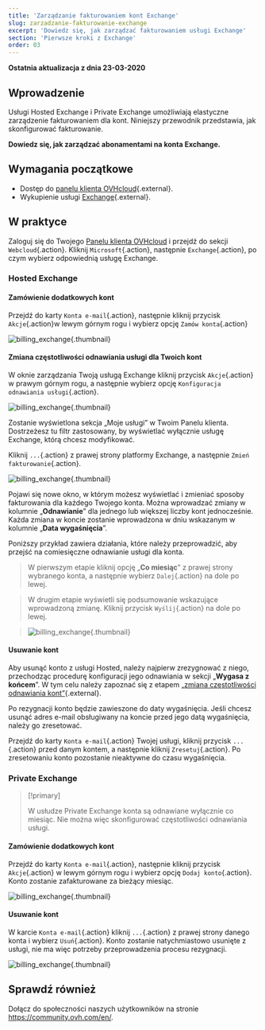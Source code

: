 ```yaml
---
title: 'Zarządzanie fakturowaniem kont Exchange'
slug: zarzadzanie-fakturowanie-exchange
excerpt: 'Dowiedz się, jak zarządzać fakturowaniem usługi Exchange'
section: 'Pierwsze kroki z Exchange'
order: 03
---
```



**Ostatnia aktualizacja z dnia 23-03-2020**

## Wprowadzenie

Usługi Hosted Exchange i Private Exchange umożliwiają elastyczne zarządzenie fakturowaniem dla kont. Niniejszy przewodnik przedstawia, jak skonfigurować fakturowanie.


**Dowiedz się, jak zarządzać abonamentami na konta Exchange.**

## Wymagania początkowe

- Dostęp do [panelu klienta OVHcloud](https://www.ovh.com/auth/?action=gotomanager&from=https://www.ovh.pl/&ovhSubsidiary=pl){.external}.
- Wykupienie usługi [Exchange](https://www.ovhcloud.com/pl/emails/hosted-exchange/){.external}.

## W praktyce

Zaloguj się do Twojego [Panelu klienta OVHcloud](https://www.ovh.com/auth/?action=gotomanager&from=https://www.ovh.pl/&ovhSubsidiary=pl) i przejdź do sekcji `Webcloud`{.action}. Kliknij `Microsoft`{.action}, następnie `Exchange`{.action}, po czym wybierz odpowiednią usługę Exchange.

### Hosted Exchange 

#### Zamówienie dodatkowych kont

Przejdź do karty `Konta e-mail`{.action}, następnie kliknij przycisk `Akcje`{.action}w lewym górnym rogu i wybierz opcję `Zamów konta`{.action}

![billing_exchange](images/billing-exchange-00.png){.thumbnail}


#### Zmiana częstotliwości odnawiania usługi dla Twoich kont <a name="periodicity"></a>

W oknie zarządzania Twoją usługą Exchange kliknij przycisk `Akcje`{.action} w prawym górnym rogu, a następnie wybierz opcję `Konfiguracja odnawiania usługi`{.action}. 

![billing_exchange](images/billing-exchange-01.png){.thumbnail}

Zostanie wyświetlona sekcja „Moje usługi” w Twoim Panelu klienta. Dostrzeżesz tu filtr zastosowany, by wyświetlać wyłącznie usługę Exchange, którą chcesz modyfikować.

Kliknij `...`{.action} z prawej strony platformy Exchange, a następnie `Zmień fakturowanie`{.action}.

![billing_exchange](images/billing-exchange-02.png){.thumbnail}

Pojawi się nowe okno, w którym możesz wyświetlać i zmieniać sposoby fakturowania dla każdego Twojego konta. Można wprowadzać zmiany w kolumnie „**Odnawianie**” dla jednego lub większej liczby kont jednocześnie. Każda zmiana w koncie zostanie wprowadzona w dniu wskazanym w kolumnie „**Data wygaśnięcia**”. 

Poniższy przykład zawiera działania, które należy przeprowadzić, aby przejść na comiesięczne odnawianie usługi dla konta.

> W pierwszym etapie kliknij opcję „**Co miesiąc**” z prawej strony wybranego konta, a następnie wybierz `Dalej`{.action} na dole po lewej.

> W drugim etapie wyświetli się podsumowanie wskazujące wprowadzoną zmianę. Kliknij przycisk `Wyślij`{.action} na dole po lewej.

> ![billing_exchange](images/billing-exchange-03.png){.thumbnail}

#### Usuwanie kont

Aby usunąć konto z usługi Hosted, należy najpierw zrezygnować z niego, przechodząc procedurę konfiguracji jego odnawiania w sekcji „**Wygasa z końcem**”. W tym celu należy zapoznać się z etapem [„zmiana częstotliwości odnawiania kont”](./#modifier-la-periodicite-de-vos-comptes){.external}.

Po rezygnacji konto będzie zawieszone do daty wygaśnięcia. Jeśli chcesz usunąć adres e-mail obsługiwany na koncie przed jego datą wygaśnięcia, należy go zresetować.

Przejdź do karty `Konta e-mail`{.action} Twojej usługi, kliknij przycisk `...`{.action} przed danym kontem, a następnie kliknij `Zresetuj`{.action}. Po zresetowaniu konto pozostanie nieaktywne do czasu wygaśnięcia.

### Private Exchange

> [!primary]
>
> W usłudze Private Exchange konta są odnawiane wyłącznie co miesiąc. Nie można więc skonfigurować częstotliwości odnawiania usługi.

#### Zamówienie dodatkowych kont

Przejdź do karty `Konta e-mail`{.action}, następnie kliknij przycisk `Akcje`{.action} w lewym górnym rogu i wybierz opcję `Dodaj konto`{.action}. Konto zostanie zafakturowane za bieżący miesiąc.

![billing_exchange](images/billing-exchange-06.png){.thumbnail}


#### Usuwanie kont

W karcie `Konta e-mail`{.action} kliknij `...`{.action} z prawej strony danego konta i wybierz `Usuń`{.action}. Konto zostanie natychmiastowo usunięte z usługi, nie ma więc potrzeby przeprowadzenia procesu rezygnacji.

![billing_exchange](images/billing-exchange-07.png){.thumbnail}


## Sprawdź również

Dołącz do społeczności naszych użytkowników na stronie <https://community.ovh.com/en/>.
